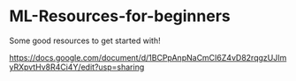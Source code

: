 # ML-Resources-for-beginners
Some good resources to get started with!

https://docs.google.com/document/d/1BCPpAnpNaCmCI6Z4vD82rqgzUJImyRXpvtHv8R4Ci4Y/edit?usp=sharing

